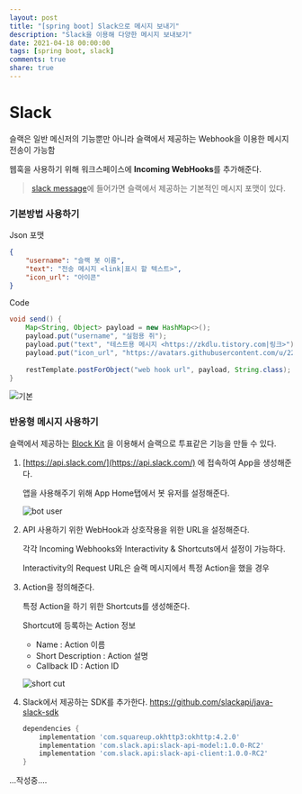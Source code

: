 ```yaml
---
layout: post
title: "[spring boot] Slack으로 메시지 보내기"
description: "Slack을 이용해 다양한 메시지 보내보기"
date: 2021-04-18 00:00:00
tags: [spring boot, slack]
comments: true
share: true
---
```


# Slack

슬랙은 일반 메신저의 기능뿐만 아니라 슬랙에서 제공하는 Webhook을 이용한 메시지 전송이 가능함 

웹훅을 사용하기 위해 워크스페이스에 **Incoming WebHooks**를 추가해준다.

> [slack message](https://api.slack.com/messaging/composing)에 들어가면 슬랙에서 제공하는 기본적인 메시지 포맷이 있다.



### 기본방법 사용하기

Json 포맷

```json
{
    "username": "슬랙 봇 이름",
    "text": "전송 메시지 <link|표시 할 텍스트>",
    "icon_url": "아이콘"
}
```

Code

```java
void send() {
    Map<String, Object> payload = new HashMap<>();
    payload.put("username", "실험용 쥐");
    payload.put("text", "테스트용 메시지 <https://zkdlu.tistory.com|링크>");
    payload.put("icon_url", "https://avatars.githubusercontent.com/u/22608617?s=60&v=4");
    
    restTemplate.postForObject("web hook url", payload, String.class);
}
```



![기본](https://zkdlu.github.io/images/slack/default.png)





### 반응형 메시지 사용하기

슬랙에서 제공하는 [Block Kit](https://api.slack.com/block-kit) 을 이용해서 슬랙으로 투표같은 기능을 만들 수 있다.



1. [https://api.slack.com/](https://api.slack.com/) 에 접속하여 App을 생성해준다.

   앱을 사용해주기 위해 App Home탭에서 봇 유저를 설정해준다.

   ![bot user](https://zkdlu.github.io/images/slack/botuser.png)

   

2. API 사용하기 위한 WebHook과 상호작용을 위한 URL을 설정해준다.

   각각 Incoming Webhooks와 Interactivity & Shortcuts에서 설정이 가능하다.

   Interactivity의 Request URL은 슬랙 메시지에서 특정 Action을 했을 경우 



3. Action을 정의해준다.

   특정 Action을 하기 위한 Shortcuts를 생성해준다.

   

   Shortcut에 등록하는 Action 정보

   - Name : Action 이름
   - Short Description : Action 설명
   - Callback ID : Action ID

   ![short cut](https://zkdlu.github.io/images/slack/shortcut.png)



4. Slack에서 제공하는 SDK를 추가한다. [https://github.com/slackapi/java-slack-sdk ](https://github.com/slackapi/java-slack-sdk)

   ```groovy
   dependencies {
       implementation 'com.squareup.okhttp3:okhttp:4.2.0'
       implementation 'com.slack.api:slack-api-model:1.0.0-RC2'
       implementation 'com.slack.api:slack-api-client:1.0.0-RC2'    
   }
   ```

   

...작성중....

